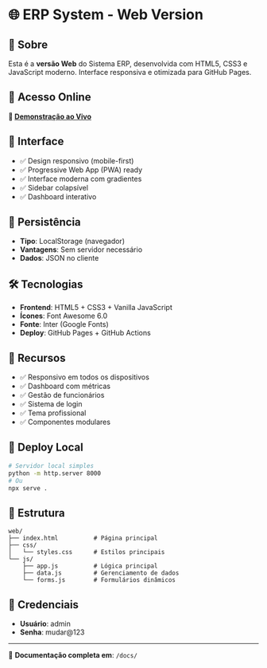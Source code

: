 # 🌐 ERP System - Web Version

## 🎯 Sobre
Esta é a **versão Web** do Sistema ERP, desenvolvida com HTML5, CSS3 e JavaScript moderno. Interface responsiva e otimizada para GitHub Pages.

## 🚀 Acesso Online
**🔗 [Demonstração ao Vivo](https://hikdobrazil.github.io/ERP-CLI-GUI-WEB/)**

## 🎨 Interface
- ✅ Design responsivo (mobile-first)
- ✅ Progressive Web App (PWA) ready
- ✅ Interface moderna com gradientes
- ✅ Sidebar colapsível
- ✅ Dashboard interativo

## 💾 Persistência
- **Tipo**: LocalStorage (navegador)
- **Vantagens**: Sem servidor necessário
- **Dados**: JSON no cliente

## 🛠️ Tecnologias
- **Frontend**: HTML5 + CSS3 + Vanilla JavaScript
- **Ícones**: Font Awesome 6.0
- **Fonte**: Inter (Google Fonts)
- **Deploy**: GitHub Pages + GitHub Actions

## 📱 Recursos
- ✅ Responsivo em todos os dispositivos
- ✅ Dashboard com métricas
- ✅ Gestão de funcionários
- ✅ Sistema de login
- ✅ Tema profissional
- ✅ Componentes modulares

## 🚀 Deploy Local
```bash
# Servidor local simples
python -m http.server 8000
# Ou
npx serve .
```

## 📁 Estrutura
```
web/
├── index.html          # Página principal
├── css/
│   └── styles.css      # Estilos principais
└── js/
    ├── app.js          # Lógica principal
    ├── data.js         # Gerenciamento de dados
    └── forms.js        # Formulários dinâmicos
```

## 🔐 Credenciais
- **Usuário**: admin
- **Senha**: mudar@123

---
📖 **Documentação completa em**: `/docs/`
